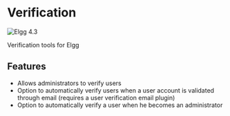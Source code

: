 Verification
==============
![Elgg 4.3](https://img.shields.io/badge/Elgg-4.3-green.svg?style=flat-square)

Verification tools for Elgg

## Features

* Allows administrators to verify users
* Option to automatically verify users when a user account is validated through email (requires a user verification email plugin)
* Option to automatically verify a user when he becomes an administrator

